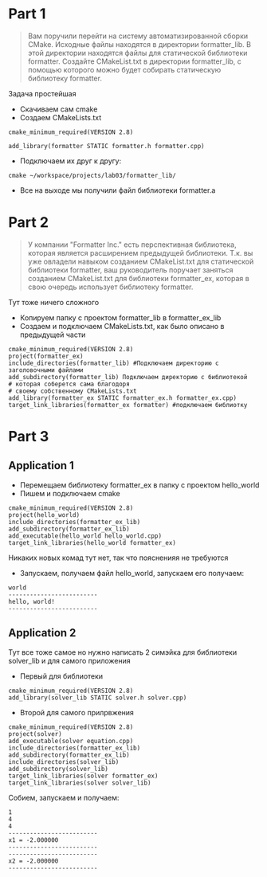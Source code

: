 # Part 1
> Вам поручили перейти на систему автоматизированной сборки CMake. Исходные файлы находятся в директории formatter_lib. В этой директории находятся файлы для статической библиотеки formatter. Создайте CMakeList.txt в директории formatter_lib, с помощью которого можно будет собирать статическую библиотеку formatter.

Задача простейшая
* Скачиваем сам cmake
* Создаем CMakeLists.txt
```
cmake_minimum_required(VERSION 2.8) 

add_library(formatter STATIC formatter.h formatter.cpp)
```
* Подключаем их друг к другу:
```
cmake ~/workspace/projects/lab03/formatter_lib/
```
* Все на выходе мы получили файл библиотеки formatter.a

# Part 2

> У компании "Formatter Inc." есть перспективная библиотека, которая является расширением предыдущей библиотеки. Т.к. вы уже овладели навыком созданием CMakeList.txt для статической библиотеки formatter, ваш руководитель поручает заняться созданием CMakeList.txt для библиотеки formatter_ex, которая в свою очередь использует библиотеку formatter.

Тут тоже ничего сложного
* Копируем папку с проектом formatter_lib в formatter_ex_lib
* Cоздаем и подключаем CMakeLists.txt, как было описано в предыдущей части
```
cmake_minimum_required(VERSION 2.8)
project(formatter_ex)
include_directories(formatter_lib) #Подключаем директорию с заголовочными файлами
add_subdirectory(formatter_lib) Подключаем директорию с библиотекой
# которая соберется сама благодоря
# своему собственному CMakeLists.txt 
add_library(formatter_ex STATIC formatter_ex.h formatter_ex.cpp)
target_link_libraries(formatter_ex formatter) #подключаем библиотку
```

# Part 3
## Application 1
* Перемещаем библиотеку formatter_ex в папку с проектом hello_world
* Пишем и подключаем cmake
```
cmake_minimum_required(VERSION 2.8)
project(hello_world)
include_directories(formatter_ex_lib)
add_subdirectory(formatter_ex_lib)
add_executable(hello_world hello_world.cpp)
target_link_libraries(hello_world formatter_ex)
```
Никаких новых комад тут нет, так что поясненияя не требуются
* Запускаем, получаем файл hello_world, запускаем его получаем:
```
world 
-------------------------
hello, world!
-------------------------
```

## Application 2
Тут все тоже самое но нужно написать 2 симэйка для библиотеки solver_lib и для самого приложения

* Первый для библиотеки 
```
cmake_minimum_required(VERSION 2.8) 
add_library(solver_lib STATIC solver.h solver.cpp)
```

* Второй для самого прилрвжения
```
cmake_minimum_required(VERSION 2.8)
project(solver)
add_executable(solver equation.cpp)
include_directories(formatter_ex_lib)
add_subdirectory(formatter_ex_lib)
include_directories(solver_lib)
add_subdirectory(solver_lib)
target_link_libraries(solver formatter_ex)
target_link_libraries(solver solver_lib)
```

Собием, запускаем и получаем:
```
1
4
4
-------------------------
x1 = -2.000000
-------------------------
-------------------------
x2 = -2.000000
-------------------------
```
